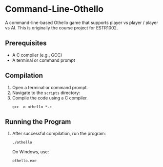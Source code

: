 # Command-Line-Othello
A command-line-based Othello game that supports player vs player / player vs AI. This is originally the course project for ESTR1002.

## Prerequisites

- A C compiler (e.g., GCC)
- A terminal or command prompt

## Compilation

1. Open a terminal or command prompt.
2. Navigate to the `scripts` directory:
3. Compile the code using a C compiler.
   ```
   gcc -o othello *.c
   ```

## Running the Program

1. After successful compilation, run the program:
   ```sh
   ./othello
   ```

   On Windows, use:
   ```sh
   othello.exe
   ```
